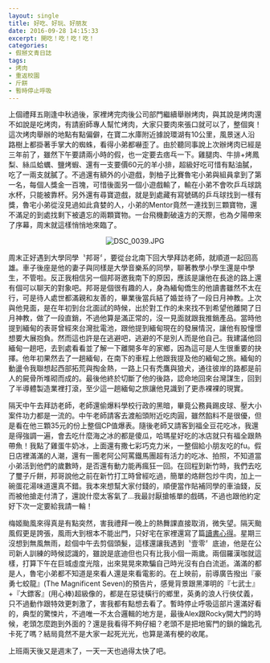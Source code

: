```yaml
---
layout: single
title: 好吃、好玩、好朋友
date: 2016-09-28 14:15:33
excerpt: 開吃！吃！吃！吃！
categories:
- 假掰文青日誌
tags:
- 烤肉
- 重返校園
- 斤餅
- 暫時停止呼吸
---
```


上個禮拜五剛逢中秋過後，家裡烤完肉後公司部門繼續舉辦烤肉，與其說是烤肉還不如說是吃烤肉，有請廚師專人幫忙烤肉，大家只要肉來張口就可以了，整個爽！這次烤肉舉辦的地點有點偏僻，在寶二水庫附近據說環湖有10公里，風景迷人沿路樹上都掛著手掌大的蜘蛛，看得小弟都嚇歪了。由於聽同事說上次辦烤肉已經是三年前了，雖然下午要請兩小時的假，也一定要去痞乓一下。雞腿肉、牛排+烤鳳梨、絲瓜蛤蠣、鹽烤蝦、還有一支要價60元的羊小排，超級好吃可惜有點油膩，吃了一兩支就膩了。不過還有額外的小遊戲，剝柚子比賽魯宅小弟與組員拿到了第一名，每個人獎金一百塊，可惜後面另一個小遊戲輸了，輸在小弟不會吹乒乓球跳水杯，只能被靠杯。另外還有尋寶遊戲，就是到處藏有寫號碼的乒乓球找到一樣有獎，魯宅小弟從沒見過如此貪婪的人，小弟的Mentor竟然一連找到三顆寶物，還不滿足的到處找剩下被遺忘的兩顆寶物。一台飛機劃破遠方的天際，也為夕陽帶來了序幕，周末就這樣悄悄地來臨了。

<p style="text-align:center"><img alt="DSC_0039.JPG" src="https://pic.pimg.tw/kwbuster/1475241789-3620253905_n.jpg?v=1475241793" title="DSC_0039.JPG"></p>

周末正好遇到大學同學〝邦哥〞，要從台北南下回大學拜訪老師，就順道一起回高雄。車子後座是他的妻子與同樣是大學音樂系的同學，聊著教學小學生還是中學生，不管啦。反正我相信另一個邦哥邀我南下的原因，應該是讓他在長途的路上還有個可以聊天的對象吧。邦哥是個很有趣的人，身為緬甸僑生的他讀書雖然不太在行，可是待人處世都滿親和友善的，畢業後當兵結了婚並待了一段日月神教。上次與他見面，是在年初到台北面試的時候，出於對工作的未來找不到希望他離開了日月神教，做了一段直銷，不過他算是滿正常的，沒一見面就跟我推銷產品。當時他提到緬甸的表哥曾經來台灣批電池，跟他提到緬甸現在的發展情況，讓他有股憧憬想要大展抱負。然而這也許是在逃避吧，逃避的不是別人而是他自己。我建議他回緬甸一趟吧，去到處看看並了解一下離開多年的家鄉，因為這可是人生很重要的抉擇。他年初果然去了一趟緬甸，在南下的車程上他跟我提及他的緬甸之旅。緬甸的動盪令我聯想起西部拓荒與掏金熱，一路上只有禿鷹與狼犬，通往彼岸的路都是前人的屍骨所堆砌而成的。最後他終於切斷了他的後路，認命地回來台灣謀生，回到了半導體製造業裡打滾，至少這一趟緬甸之旅讓他見識到了更赤裸裸的現實。

隔天中午去拜訪老師，老師還偷爆料學校行政的黑暗，畢竟公務員踢皮球、壓大小案件功力都是一流的。中午老師請客去渡船頭附近吃肉圓，雖然餡料不是很優，但是看在他三顆35元的份上整個CP值爆表。隨後老師又請客到福全豆花吃冰，我還是得強調一遍，會去吃什麼海之冰的都是傻瓜，哈瑪星好吃的冰店就只有福全跟熱帶魚！我點了雞蛋牛奶冰，上面還有撒七彩巧克力米，一整個給小朋友吃的fu。假日店裡滿滿的人潮，還有一團老阿公阿罵鐵馬團超有活力的吃冰、拍照，不知道當小弟活到他們的歲數時，是否還有動力能再瘋狂一回。在回程到新竹時，我們去吃了璽子斤餅，邦哥說他之前在新竹打工時曾經吃過，簡單的烙餅包炒牛肉，加上一碗蛋花湯味道還真不錯。我本來想幫大家付錢的，順便當作貼補同學的車油錢，反而被他搶走付清了，還說什麼太客氣了...我最討厭搶帳單的戲碼，不過也跟他約定好下次一定要給我請一輪！

梅姬颱風來得真是有點突然，害我禮拜一晚上的熱舞課直接取消，微失望。隔天颱風假更是誇張，風雨大到根本不能出門，只好宅在家裡還寫了篇<a href="http://kwbuster.pixnet.net/blog/post/234286777-%E9%95%B7%E8%B7%AF(The%20Road)">讀書心得</a>。星期三沒想到無風無雨，趁個中午去剪個頭髮，這樣還讓我遇到〝壹零〞底迪，他是在公司新人訓練的時候認識的，雖說是底迪但也只有比我小個一兩歲。兩個羅漢咖就這樣，打算下午在巨城虛度光陰，出來晃晃來欺騙自己時光沒有白白流逝。滿滿的都是人，魯宅小弟都不知道是來看人還是來看電影的。在上映前，前導廣告撥出『豪勇七蛟龍』(The Magnificent Seven)的預告片，感覺背景跟黑澤明的『七武士』+『大鏢客』(用心棒)超級像的，都是在惡徒橫行的鄉里，英勇的浪人行俠仗義，只不過動作跟特效更刺激了，害我都有點想去看了。暫時停止呼吸這部片還滿好看的，典型的驚悚片，不過唯一不太合邏輯的地方是，最後Alex跟Rocky開大門的時候，老頭怎麼跑到外面的？還是我看得不夠仔細？老頭不是把地窖門的鎖的鑰匙孔卡死了嗎？結局竟然不是大家一起死光光，也算是滿有梗的收尾。

上班兩天後又是週末了，一天一天也過得太快了吧。
